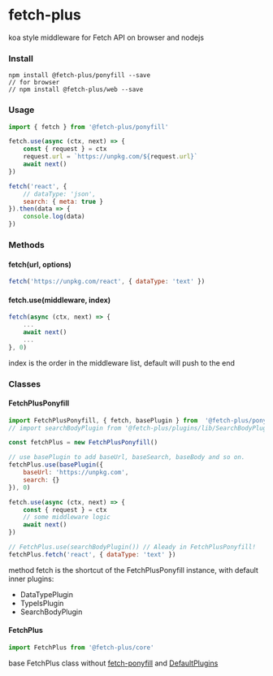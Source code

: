 # fetch-plus

koa style middleware for Fetch API on browser and nodejs

### Install

```
npm install @fetch-plus/ponyfill --save
// for browser
// npm install @fetch-plus/web --save
```

### Usage

```js
import { fetch } from '@fetch-plus/ponyfill'

fetch.use(async (ctx, next) => {
	const { request } = ctx
	request.url = `https://unpkg.com/${request.url}`
	await next()
})

fetch('react', { 
	// dataType: 'json',
	search: { meta: true }
}).then(data => {
	console.log(data)
})

```

### Methods

#### fetch(url, options)
```js
fetch('https://unpkg.com/react', { dataType: 'text' })
```

#### fetch.use(middleware, index)
```js
fetch(async (ctx, next) => {
	...
	await next()
	...
}, 0)
```
index is the order in the middleware list, default will push to the end

### Classes

#### FetchPlusPonyfill
```js
import FetchPlusPonyfill, { fetch, basePlugin } from  '@fetch-plus/ponyfill'
// import searchBodyPlugin from '@fetch-plus/plugins/lib/SearchBodyPlugin'

const fetchPlus = new FetchPlusPonyfill()

// use basePlugin to add baseUrl, baseSearch, baseBody and so on.
fetchPlus.use(basePlugin({
	baseUrl: 'https://unpkg.com',
	search: {}
}), 0)

fetch.use(async (ctx, next) => {
	const { request } = ctx
	// some middleware logic
	await next()
})

// FetchPlus.use(searchBodyPlugin()) // Aleady in FetchPlusPonyfill!
fetchPlus.fetch('react', { dataType: 'text' })
```
method fetch is the shortcut of the FetchPlusPonyfill instance, with default inner plugins:
- DataTypePlugin
- TypeIsPlugin
- SearchBodyPlugin

#### FetchPlus
```js
import FetchPlus from '@fetch-plus/core'
```
base FetchPlus class without [fetch-ponyfill](https://github.com/qubyte/fetch-ponyfill) and [DefaultPlugins](https://github.com/touwaka/fetch-plus/blob/master/packages/plugins/src/DefaultPlugins.js)


